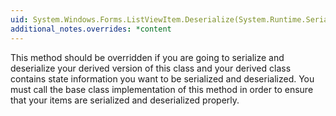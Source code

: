```yaml
---
uid: System.Windows.Forms.ListViewItem.Deserialize(System.Runtime.Serialization.SerializationInfo,System.Runtime.Serialization.StreamingContext)
additional_notes.overrides: *content
---
```


<p>This method should be overridden if you are going to serialize and deserialize your derived version of this class and your derived class contains state information you want to be serialized and deserialized. You must call the base class implementation of this method in order to ensure that your items are serialized and deserialized properly.</p>


